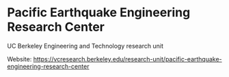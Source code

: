 # Pacific Earthquake Engineering Research Center
UC Berkeley Engineering and Technology research unit

Website: https://vcresearch.berkeley.edu/research-unit/pacific-earthquake-engineering-research-center

